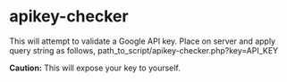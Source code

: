 # apikey-checker

This will attempt to validate a Google API key. Place on server and apply query string as follows, path_to_script/apikey-checker.php?key=API_KEY

**Caution:** This will expose your key to yourself.

